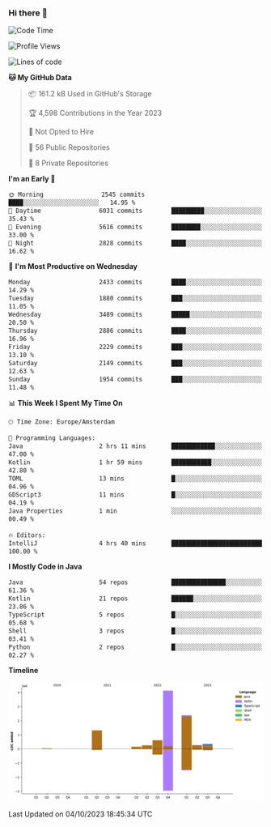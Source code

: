 ### Hi there 👋


<!--START_SECTION:waka-->
![Code Time](http://img.shields.io/badge/Code%20Time-3%2C576%20hrs%2038%20mins-blue)

![Profile Views](http://img.shields.io/badge/Profile%20Views-20-blue)

![Lines of code](https://img.shields.io/badge/From%20Hello%20World%20I%27ve%20Written-9.5%20million%20lines%20of%20code-blue)

**🐱 My GitHub Data** 

> 📦 161.2 kB Used in GitHub's Storage 
 > 
> 🏆 4,598 Contributions in the Year 2023
 > 
> 🚫 Not Opted to Hire
 > 
> 📜 56 Public Repositories 
 > 
> 🔑 8 Private Repositories 
 > 
**I'm an Early 🐤** 

```text
🌞 Morning                2545 commits        ████░░░░░░░░░░░░░░░░░░░░░   14.95 % 
🌆 Daytime                6031 commits        █████████░░░░░░░░░░░░░░░░   35.43 % 
🌃 Evening                5616 commits        ████████░░░░░░░░░░░░░░░░░   33.00 % 
🌙 Night                  2828 commits        ████░░░░░░░░░░░░░░░░░░░░░   16.62 % 
```
📅 **I'm Most Productive on Wednesday** 

```text
Monday                   2433 commits        ████░░░░░░░░░░░░░░░░░░░░░   14.29 % 
Tuesday                  1880 commits        ███░░░░░░░░░░░░░░░░░░░░░░   11.05 % 
Wednesday                3489 commits        █████░░░░░░░░░░░░░░░░░░░░   20.50 % 
Thursday                 2886 commits        ████░░░░░░░░░░░░░░░░░░░░░   16.96 % 
Friday                   2229 commits        ███░░░░░░░░░░░░░░░░░░░░░░   13.10 % 
Saturday                 2149 commits        ███░░░░░░░░░░░░░░░░░░░░░░   12.63 % 
Sunday                   1954 commits        ███░░░░░░░░░░░░░░░░░░░░░░   11.48 % 
```


📊 **This Week I Spent My Time On** 

```text
🕑︎ Time Zone: Europe/Amsterdam

💬 Programming Languages: 
Java                     2 hrs 11 mins       ████████████░░░░░░░░░░░░░   47.00 % 
Kotlin                   1 hr 59 mins        ███████████░░░░░░░░░░░░░░   42.80 % 
TOML                     13 mins             █░░░░░░░░░░░░░░░░░░░░░░░░   04.96 % 
GDScript3                11 mins             █░░░░░░░░░░░░░░░░░░░░░░░░   04.19 % 
Java Properties          1 min               ░░░░░░░░░░░░░░░░░░░░░░░░░   00.49 % 

🔥 Editors: 
IntelliJ                 4 hrs 40 mins       █████████████████████████   100.00 % 
```

**I Mostly Code in Java** 

```text
Java                     54 repos            ███████████████░░░░░░░░░░   61.36 % 
Kotlin                   21 repos            ██████░░░░░░░░░░░░░░░░░░░   23.86 % 
TypeScript               5 repos             █░░░░░░░░░░░░░░░░░░░░░░░░   05.68 % 
Shell                    3 repos             █░░░░░░░░░░░░░░░░░░░░░░░░   03.41 % 
Python                   2 repos             █░░░░░░░░░░░░░░░░░░░░░░░░   02.27 % 
```



**Timeline**

![Lines of Code chart](https://raw.githubusercontent.com/powercasgamer/powercasgamer/master/assets/bar_graph.png)


 Last Updated on 04/10/2023 18:45:34 UTC
<!--END_SECTION:waka-->
